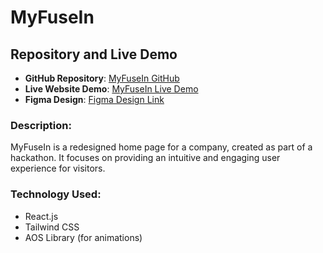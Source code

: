 # MyFuseIn

## Repository and Live Demo

- **GitHub Repository**: [MyFuseIn GitHub](https://github.com/RajMarkana/MyFuseIn)
- **Live Website Demo**: [MyFuseIn Live Demo](https://rajmarkana.github.io/MyFuseIn/)
- **Figma Design**: [Figma Design Link](https://www.figma.com/file/fewRdGUn4bueF0x2C2UvCN/MyFuse.in?type=design&node-id=0%3A1&mode=design&t=5NtfD89CMtS5lelj-1)

### Description:
MyFuseIn is a redesigned home page for a company, created as part of a hackathon. It focuses on providing an intuitive and engaging user experience for visitors.

### Technology Used:
- React.js
- Tailwind CSS
- AOS Library (for animations)
